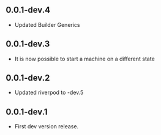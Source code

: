 ## 0.0.1-dev.4

* Updated Builder Generics

## 0.0.1-dev.3

* It is now possible to start a machine on a different state

## 0.0.1-dev.2

* Updated riverpod to -dev.5

## 0.0.1-dev.1

* First dev version release.
